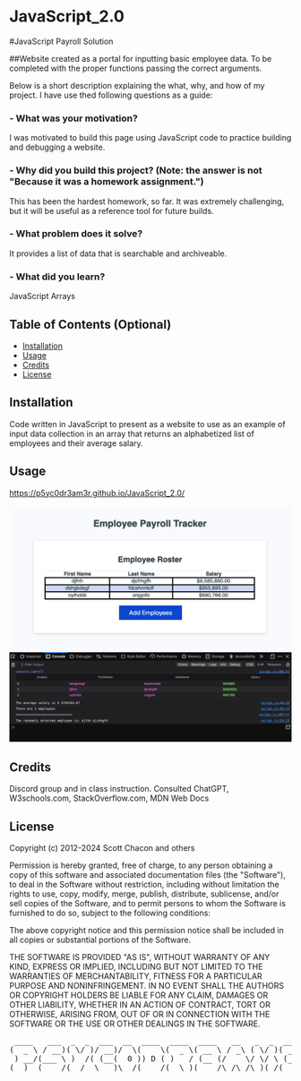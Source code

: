 # JavaScript_2.0

#JavaScript Payroll Solution

##Website created as a portal for inputting basic employee data. To be completed with the proper functions passing the correct arguments.

Below is a short description explaining the what, why, and how of my project. I have use thed following questions as a guide:

### - What was your motivation?
I was motivated to build this page using JavaScript code to practice building and debugging a website.
### - Why did you build this project? (Note: the answer is not "Because it was a homework assignment.")
This has been the hardest homework, so far.  It was extremely challenging, but it will be useful as a reference tool for future builds.
### - What problem does it solve?
It provides a list of data that is searchable and archiveable.
### - What did you learn?
JavaScript Arrays

## Table of Contents (Optional)

- [Installation](#installation)
- [Usage](#usage)
- [Credits](#credits)
- [License](#license)

## Installation

Code written in JavaScript to present as a website to use as an example of input data collection in an array that returns an alphabetized list of employees and their average salary.

## Usage

https://p5yc0dr3am3r.github.io/JavaScript_2.0/

![Screenshot of final page](./Assets/Images/Screenshot.png)

## Credits

Discord group and in class instruction.
Consulted ChatGPT, W3schools.com, StackOverflow.com, MDN Web Docs

## License

Copyright (c) 2012-2024 Scott Chacon and others

Permission is hereby granted, free of charge, to any person obtaining
a copy of this software and associated documentation files (the
"Software"), to deal in the Software without restriction, including
without limitation the rights to use, copy, modify, merge, publish,
distribute, sublicense, and/or sell copies of the Software, and to
permit persons to whom the Software is furnished to do so, subject to
the following conditions:

The above copyright notice and this permission notice shall be
included in all copies or substantial portions of the Software.

THE SOFTWARE IS PROVIDED "AS IS", WITHOUT WARRANTY OF ANY KIND,
EXPRESS OR IMPLIED, INCLUDING BUT NOT LIMITED TO THE WARRANTIES OF
MERCHANTABILITY, FITNESS FOR A PARTICULAR PURPOSE AND
NONINFRINGEMENT. IN NO EVENT SHALL THE AUTHORS OR COPYRIGHT HOLDERS BE
LIABLE FOR ANY CLAIM, DAMAGES OR OTHER LIABILITY, WHETHER IN AN ACTION
OF CONTRACT, TORT OR OTHERWISE, ARISING FROM, OUT OF OR IN CONNECTION
WITH THE SOFTWARE OR THE USE OR OTHER DEALINGS IN THE SOFTWARE.


<pre>
 ____   ___  _  _  ___  __  ____  ____  ____   __   _  _  ____  ____ 
(  _ \ / __)( \/ )/ __)/  \(    \(  _ \( __ \ / _\ ( \/ )( __ \(  _ \
 ) __/(___ \ )  /( (__(  0 )) D ( )   / (__ (/    \/ \/ \ (__ ( )   /
(__)  (____/(__/  \___)\__/(____/(__\_)(____/\_/\_/\_)(_/(____/(__\_)
</pre>
